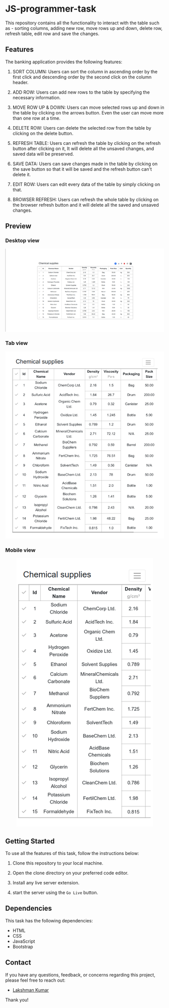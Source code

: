 # JS-programmer-task

This repository contains all the functionality to interact with the table such as - sorting columns, adding new row, move rows up and down, delete row, refresh table, edit row and save the changes. 

## Features

The banking application provides the following features:

1. SORT COLUMN: Users can sort the column in ascending order by the first click and descending order by the second click on the column header.

2. ADD ROW: Users can add new rows to the table by specifying the necessary information.

3. MOVE ROW UP & DOWN: Users can move selected rows up and down in the table by clicking on the arrows button. Even the user can move more than one row at a time.

4. DELETE ROW: Users can delete the selected row from the table by clicking on the delete button.

5. REFRESH TABLE: Users can refresh the table by clicking on the refresh button after clicking on it, It will delete all the unsaved changes, and saved data will be preserved.

6. SAVE DATA: Users can save changes made in the table by clicking on the save button so that it will be saved and the refresh button can't delete it.

7. EDIT ROW: Users can edit every data of the table by simply clicking on that.

8. BROWSER REFRESH: Users can refresh the whole table by clicking on the browser refresh button and it will delete all the saved and unsaved changes.

## Preview 

### Desktop view

<p align="center">
  <img src="./assets/JS-task.png" alt="Size Limit CLI" >
</p>

### Tab view

<p align="center">
  <img src="./assets/tab-view.png" alt="Size Limit CLI" >
</p>

### Mobile view

<p align="center">
  <img src="./assets/mobile-view.png" alt="Size Limit CLI" >
</p>

## Getting Started

To use all the features of this task, follow the instructions below:

1. Clone this repository to your local machine.

2. Open the clone directory on your preferred code editor.

3. Install any live server extension.

4. start the server using the `Go Live` button.

## Dependencies

This task has the following dependencies:

- HTML
- CSS
- JavaScript
- Bootstrap

## Contact

If you have any questions, feedback, or concerns regarding this project, please feel free to reach out:

- [Lakshman Kumar](mailto:lakshmankumar2603@gmail.com)

Thank you!
